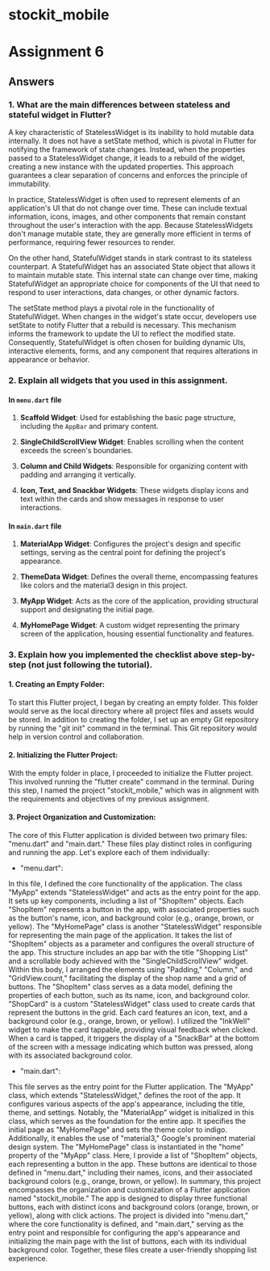 # stockit_mobile
# Assignment 6
## Answers

### 1.  What are the main differences between stateless and stateful widget in Flutter?
A key characteristic of StatelessWidget is its inability to hold mutable data internally. It does not have a setState method, which is pivotal in Flutter for notifying the framework of state changes. Instead, when the properties passed to a StatelessWidget change, it leads to a rebuild of the widget, creating a new instance with the updated properties. This approach guarantees a clear separation of concerns and enforces the principle of immutability.

In practice, StatelessWidget is often used to represent elements of an application's UI that do not change over time. These can include textual information, icons, images, and other components that remain constant throughout the user's interaction with the app. Because StatelessWidgets don't manage mutable state, they are generally more efficient in terms of performance, requiring fewer resources to render.

On the other hand, StatefulWidget stands in stark contrast to its stateless counterpart. A StatefulWidget has an associated State object that allows it to maintain mutable state. This internal state can change over time, making StatefulWidget an appropriate choice for components of the UI that need to respond to user interactions, data changes, or other dynamic factors.

The setState method plays a pivotal role in the functionality of StatefulWidget. When changes in the widget's state occur, developers use setState to notify Flutter that a rebuild is necessary. This mechanism informs the framework to update the UI to reflect the modified state. Consequently, StatefulWidget is often chosen for building dynamic UIs, interactive elements, forms, and any component that requires alterations in appearance or behavior.

### 2.  Explain all widgets that you used in this assignment.
#### In `menu.dart` file
1. **Scaffold Widget**: Used for establishing the basic page structure, including the `AppBar` and primary content.

2. **SingleChildScrollView Widget**: Enables scrolling when the content exceeds the screen's boundaries.

3. **Column and Child Widgets**: Responsible for organizing content with padding and arranging it vertically.

4. **Icon, Text, and Snackbar Widgets**: These widgets display icons and text within the cards and show messages in response to user interactions.

#### In `main.dart` file
1. **MaterialApp Widget**: Configures the project's design and specific settings, serving as the central point for defining the project's appearance.

2. **ThemeData Widget**: Defines the overall theme, encompassing features like colors and the material3 design in this project.

3. **MyApp Widget**: Acts as the core of the application, providing structural support and designating the initial page.

4. **MyHomePage Widget**: A custom widget representing the primary screen of the application, housing essential functionality and features.


### 3.  Explain how you implemented the checklist above step-by-step (not just following the tutorial).
#### 1. Creating an Empty Folder:
To start this Flutter project, I began by creating an empty folder. This folder would serve as the local directory where all project files and assets would be stored. In addition to creating the folder, I set up an empty Git repository by running the "git init" command in the terminal. This Git repository would help in version control and collaboration.

#### 2. Initializing the Flutter Project:
With the empty folder in place, I proceeded to initialize the Flutter project. This involved running the "flutter create" command in the terminal. During this step, I named the project "stockit_mobile," which was in alignment with the requirements and objectives of my previous assignment.

#### 3. Project Organization and Customization:
The core of this Flutter application is divided between two primary files: "menu.dart" and "main.dart." These files play distinct roles in configuring and running the app. Let's explore each of them individually:

- "menu.dart":

In this file, I defined the core functionality of the application. The class "MyApp" extends "StatelessWidget" and acts as the entry point for the app. It sets up key components, including a list of "ShopItem" objects. Each "ShopItem" represents a button in the app, with associated properties such as the button's name, icon, and background color (e.g., orange, brown, or yellow).
The "MyHomePage" class is another "StatelessWidget" responsible for representing the main page of the application. It takes the list of "ShopItem" objects as a parameter and configures the overall structure of the app. This structure includes an app bar with the title "Shopping List" and a scrollable body achieved with the "SingleChildScrollView" widget. Within this body, I arranged the elements using "Padding," "Column," and "GridView.count," facilitating the display of the shop name and a grid of buttons.
The "ShopItem" class serves as a data model, defining the properties of each button, such as its name, icon, and background color.
"ShopCard" is a custom "StatelessWidget" class used to create cards that represent the buttons in the grid. Each card features an icon, text, and a background color (e.g., orange, brown, or yellow). I utilized the "InkWell" widget to make the card tappable, providing visual feedback when clicked. When a card is tapped, it triggers the display of a "SnackBar" at the bottom of the screen with a message indicating which button was pressed, along with its associated background color.

- "main.dart":

This file serves as the entry point for the Flutter application. The "MyApp" class, which extends "StatelessWidget," defines the root of the app. It configures various aspects of the app's appearance, including the title, theme, and settings. Notably, the "MaterialApp" widget is initialized in this class, which serves as the foundation for the entire app. It specifies the initial page as "MyHomePage" and sets the theme color to indigo. Additionally, it enables the use of "material3," Google's prominent material design system.
The "MyHomePage" class is instantiated in the "home" property of the "MyApp" class. Here, I provide a list of "ShopItem" objects, each representing a button in the app. These buttons are identical to those defined in "menu.dart," including their names, icons, and their associated background colors (e.g., orange, brown, or yellow).
In summary, this project encompasses the organization and customization of a Flutter application named "stockit_mobile." The app is designed to display three functional buttons, each with distinct icons and background colors (orange, brown, or yellow), along with click actions. The project is divided into "menu.dart," where the core functionality is defined, and "main.dart," serving as the entry point and responsible for configuring the app's appearance and initializing the main page with the list of buttons, each with its individual background color. Together, these files create a user-friendly shopping list experience.